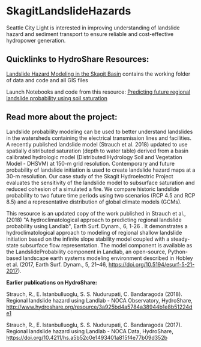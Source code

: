 # SkagitLandslideHazards
Seattle City Light is interested in improving understanding of landslide hazard and sediment transport to ensure reliable and cost-effective hydropower generation.

## Quicklinks to HydroShare Resources:
[Landslide Hazard Modeling in the Skagit Basin](https://www.hydroshare.org/resource/70d746c7da584ae6bd2f88deb5a4c188/)
contains the working folder of data and code and all GIS files

Launch Notebooks and code from this resource: [Predicting future regional landslide probability using soil saturation](https://www.hydroshare.org/resource/4cac25933f6448409cab97b293129b4f/)

## Read more about the project:
Landslide probability modeling can be used to better understand landslides in the watersheds containing the electrical transmission lines and facilities. A recently published landslide model (Strauch et al. 2018) updated to use spatially distributed saturation (depth to water table) derived from a basin calibrated hydrologic model (Distributed Hydrology Soil and Vegetation Model - DHSVM) at 150-m grid resolution. Contemporary and future probability of landslide initiation is used to create landslide hazard maps at a 30-m resolution. Our case study of the Skagit Hydroelectric Project evaluates the sensitivity of the landslide model to subsurface saturation and reduced cohesion of a simulated a fire. We compare historic landslide probability to two future time periods using two scenarios (RCP 4.5 and RCP 8.5) and a representative distribution of global climate models (GCMs).

This resource is an updated copy of the work published in Strauch et al., (2018) "A hydroclimatological approach to predicting regional landslide probability using Landlab", Earth Surf. Dynam., 6, 1-26 . It demonstrates a hydroclimatological approach to modeling of regional shallow landslide initiation based on the infinite slope stability model coupled with a steady-state subsurface flow representation. The model component is available as the LandslideProbability component in Landlab, an open-source, Python-based landscape earth systems modeling environment described in Hobley et al. (2017, Earth Surf. Dynam., 5, 21–46, https://doi.org/10.5194/esurf-5-21-2017). 

**Earlier publications on HydroShare:**

Strauch, R., E. Istanbulluoglu, S. S. Nudurupati, C. Bandaragoda (2018). Regional landslide hazard using Landlab - NOCA Observatory, HydroShare, http://www.hydroshare.org/resource/3a925bd4a5784a38944b1e8b51224de1

Strauch, R., E. Istanbulluoglu, S. S. Nudurupati, C. Bandaragoda (2017). Regional landslide hazard using Landlab - NOCA Data, HydroShare, https://doi.org/10.4211/hs.a5b52c0e1493401a815f4e77b09d352b
